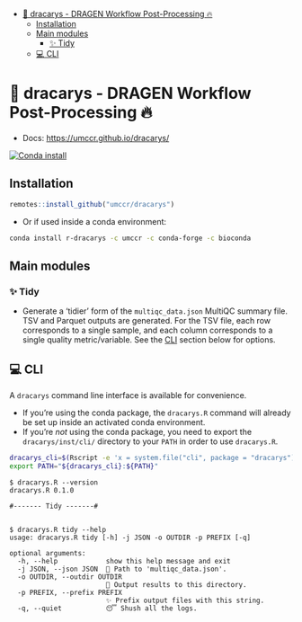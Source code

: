 
-   <a href="#-dracarys---dragen-workflow-post-processing-"
    id="toc--dracarys---dragen-workflow-post-processing-">🐲 dracarys -
    DRAGEN Workflow Post-Processing 🔥</a>
    -   <a href="#installation" id="toc-installation">Installation</a>
    -   <a href="#main-modules" id="toc-main-modules">Main modules</a>
        -   <a href="#id_-tidy" id="toc-id_-tidy">✨ Tidy</a>
    -   <a href="#id_-cli" id="toc-id_-cli">💻 CLI</a>

<!-- README.md is generated from README.Rmd. Please edit that file -->

# 🐲 dracarys - DRAGEN Workflow Post-Processing 🔥

-   Docs: <https://umccr.github.io/dracarys/>

[![Conda
install](https://anaconda.org/umccr/r-dracarys/badges/installer/conda.svg)](https://anaconda.org/umccr/r-dracarys)

## Installation

``` r
remotes::install_github("umccr/dracarys")
```

-   Or if used inside a conda environment:

``` bash
conda install r-dracarys -c umccr -c conda-forge -c bioconda
```

## Main modules

### ✨ Tidy

-   Generate a ‘tidier’ form of the `multiqc_data.json` MultiQC summary
    file. TSV and Parquet outputs are generated. For the TSV file, each
    row corresponds to a single sample, and each column corresponds to a
    single quality metric/variable. See the [CLI](#cli) section below
    for options.

## 💻 CLI

A `dracarys` command line interface is available for convenience.

-   If you’re using the conda package, the `dracarys.R` command will
    already be set up inside an activated conda environment.
-   If you’re *not* using the conda package, you need to export the
    `dracarys/inst/cli/` directory to your `PATH` in order to use
    `dracarys.R`.

``` bash
dracarys_cli=$(Rscript -e 'x = system.file("cli", package = "dracarys"); cat(x, "\n")' | xargs)
export PATH="${dracarys_cli}:${PATH}"
```

    $ dracarys.R --version
    dracarys.R 0.1.0

    #------- Tidy -------#


    $ dracarys.R tidy --help
    usage: dracarys.R tidy [-h] -j JSON -o OUTDIR -p PREFIX [-q]

    optional arguments:
      -h, --help            show this help message and exit
      -j JSON, --json JSON  💩 Path to 'multiqc_data.json'.
      -o OUTDIR, --outdir OUTDIR
                            🎁 Output results to this directory.
      -p PREFIX, --prefix PREFIX
                            ✨ Prefix output files with this string.
      -q, --quiet           😴 Shush all the logs.
